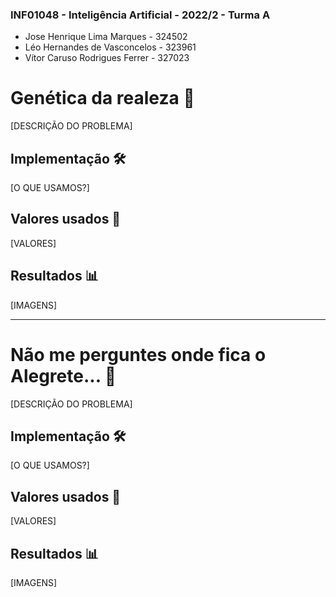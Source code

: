 
### INF01048 - Inteligência Artificial - 2022/2 - Turma A

- Jose Henrique Lima Marques - 324502<br>
- Léo Hernandes de Vasconcelos - 323961<br>
- Vítor Caruso Rodrigues Ferrer - 327023

# Genética da realeza 👑

[DESCRIÇÃO DO PROBLEMA]

## Implementação 🛠️

[O QUE USAMOS?]

## Valores usados 🔢

[VALORES]

## Resultados 📊

[IMAGENS]

***

# Não me perguntes onde fica o Alegrete... 🤔

[DESCRIÇÃO DO PROBLEMA]

## Implementação 🛠️

[O QUE USAMOS?]

## Valores usados 🔢

[VALORES]

## Resultados 📊

[IMAGENS]
